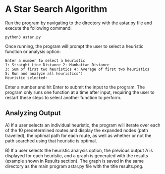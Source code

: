 # A Star Search Algorithm

Run the program by navigating to the directory with the astar.py file and execute the
following command:
```
python3 astar.py
```
Once running, the program will prompt the user to select a heuristic function or analysis
option:
```
Enter a number to select a heuristic
1: Straight Line Distance 2: Manhattan Distance
3: Sum of first two heuristics 4: Average of first two heuristics
5: Run and analyze all heuristics')
Heuristic selected:
```

Enter a number and hit Enter to submit the input to the program. The program only runs one
function at a time after input, requiring the user to restart these steps to select another
function to perform.

<h2>Analyzing Output</h2>
<p>A) If a user selects an individual heuristic, the program will iterate over each of the 10
predetermined routes and display the expanded nodes (path travelled), the optimal path for
each route, as well as whether or not the path searched using that heuristic is optimal.</p>
<p>B) If a user selects the heuristic analysis option, the previous output A is displayed for each
heuristic, and a graph is generated with the results (example shown in Results section). The
graph is saved in the same directory as the main program astar.py file with the title
results.png.</p>
